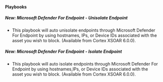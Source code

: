 
#### Playbooks
##### New: Microsoft Defender For Endpoint - Unisolate Endpoint
- This playbook will auto unisolate endpoints through Microsoft Defender For Endpoint by using hostnames, IPs, or Device IDs associated with the asset you wish to block. (Available from Cortex XSOAR 6.0.0).
##### New: Microsoft Defender For Endpoint - Isolate Endpoint
- This playbook will auto isolate endpoints through Microsoft Defender For Endpoint by using hostnames,IPs, or Device IDs associated with the asset you wish to block. (Available from Cortex XSOAR 6.0.0).

